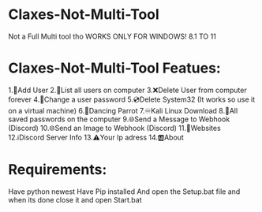 # Claxes-Not-Multi-Tool
Not a Full Multi tool tho WORKS ONLY FOR WINDOWS! 8.1 TO 11

# Claxes-Not-Multi-Tool Featues:
1.👤Add User
2.👥List all users on computer
3.❌Delete User from computer forever
4.🔑Change a user password
5.💿Delete System32 (It works so use it on a virtual machine)
6.🦜Dancing Parrot
7.♾️Kali Linux Download
8.🛜All saved passwords on the computer
9.🌐Send a Message to Webhook (Discord)
10.🌐Send an Image to Webhook (Discord)
11.🤔Websites
12.ℹ️Discord Server Info
13.⚠️Your Ip adress
14.🆎About

# Requirements:
Have python newest
Have Pip installed
And open the Setup.bat file
and when its done close it and open
Start.bat
